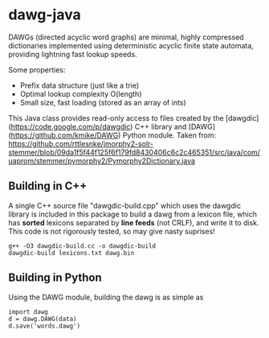 dawg-java
=========

DAWGs (directed acyclic word graphs) are minimal, highly compressed dictionaries implemented using deterministic acyclic finite state automata, providing lightning fast lookup speeds.

Some properties:
- Prefix data structure (just like a trie)
- Optimal lookup complexity O(length)
- Small size, fast loading (stored as an array of ints)

This Java class provides read-only access to files created by the [dawgdic] (https://code.google.com/p/dawgdic) C++ library and [DAWG] (https://github.com/kmike/DAWG) Python module.
Taken from: https://github.com/rttlesnke/jmorphy2-solr-stemmer/blob/09da1f5f44f125f6f179fd8430406c6c2c465351/src/java/com/uaprom/stemmer/pymorphy2/Pymorphy2Dictionary.java

Building in C++
---------------
A single C++ source file "dawgdic-build.cpp" which uses the dawgdic library is included in this package to build a dawg from a lexicon file, which has **sorted** lexicons separated by **line feeds** (not CRLF), and write it to disk. This code is not rigorously tested, so may give nasty suprises!

	g++ -O3 dawgdic-build.cc -o dawgdic-build
	dawgdic-build lexicons.txt dawg.bin


Building in Python
------------------
Using the DAWG module, building the dawg is as simple as

	import dawg
	d = dawg.DAWG(data)
	d.save('words.dawg')

